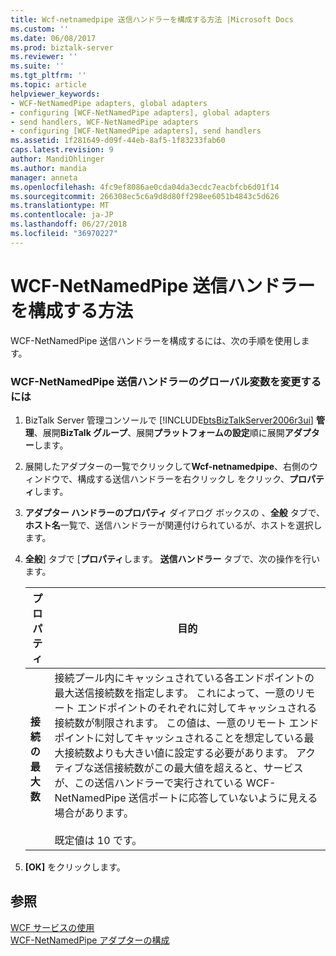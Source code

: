 ```yaml
---
title: Wcf-netnamedpipe 送信ハンドラーを構成する方法 |Microsoft Docs
ms.custom: ''
ms.date: 06/08/2017
ms.prod: biztalk-server
ms.reviewer: ''
ms.suite: ''
ms.tgt_pltfrm: ''
ms.topic: article
helpviewer_keywords:
- WCF-NetNamedPipe adapters, global adapters
- configuring [WCF-NetNamedPipe adapters], global adapters
- send handlers, WCF-NetNamedPipe adapters
- configuring [WCF-NetNamedPipe adapters], send handlers
ms.assetid: 1f281649-d09f-44eb-8af5-1f83233fab60
caps.latest.revision: 9
author: MandiOhlinger
ms.author: mandia
manager: anneta
ms.openlocfilehash: 4fc9ef8086ae0cda04da3ecdc7eacbfcb6d01f14
ms.sourcegitcommit: 266308ec5c6a9d8d80ff298ee6051b4843c5d626
ms.translationtype: MT
ms.contentlocale: ja-JP
ms.lasthandoff: 06/27/2018
ms.locfileid: "36970227"
---
```

# <a name="how-to-configure-a-wcf-netnamedpipe-send-handler"></a>WCF-NetNamedPipe 送信ハンドラーを構成する方法
WCF-NetNamedPipe 送信ハンドラーを構成するには、次の手順を使用します。  

### <a name="to-change-global-variables-for-a-wcf-netnamedpipe-send-handler"></a>WCF-NetNamedPipe 送信ハンドラーのグローバル変数を変更するには  

1. BizTalk Server 管理コンソールで  [!INCLUDE[btsBizTalkServer2006r3ui](../includes/btsbiztalkserver2006r3ui-md.md)] **管理**、展開**BizTalk グループ**、展開**プラットフォームの設定**順に展開**アダプター**します。  

2. 展開したアダプターの一覧でクリックして**Wcf-netnamedpipe**、右側のウィンドウで、構成する送信ハンドラーを右クリックし をクリック、**プロパティ**します。  

3. **アダプター ハンドラーのプロパティ** ダイアログ ボックスの 、**全般** タブで、**ホスト名**一覧で、送信ハンドラーが関連付けられているが、ホストを選択します。  

4. **全般**] タブで [**プロパティ**します。 **送信ハンドラー**  タブで、次の操作を行います。  


   |        プロパティ         |                                                                                                                                                                                                                                                                             目的                                                                                                                                                                                                                                                                             |
   |-------------------------|--------------------------------------------------------------------------------------------------------------------------------------------------------------------------------------------------------------------------------------------------------------------------------------------------------------------------------------------------------------------------------------------------------------------------------------------------------------------------------------------------------------------------------------------------------------------|
   | **接続の最大数** | 接続プール内にキャッシュされている各エンドポイントの最大送信接続数を指定します。 これによって、一意のリモート エンドポイントのそれぞれに対してキャッシュされる接続数が制限されます。 この値は、一意のリモート エンドポイントに対してキャッシュされることを想定している最大接続数よりも大きい値に設定する必要があります。 アクティブな送信接続数がこの最大値を超えると、サービスが、この送信ハンドラーで実行されている WCF-NetNamedPipe 送信ポートに応答していないように見える場合があります。<br /><br /> 既定値は 10 です。 |


5. **[OK]** をクリックします。  

## <a name="see-also"></a>参照  
 [WCF サービスの使用](../core/consuming-wcf-services.md)   
 [WCF-NetNamedPipe アダプターの構成](../core/configuring-the-wcf-netnamedpipe-adapter.md)